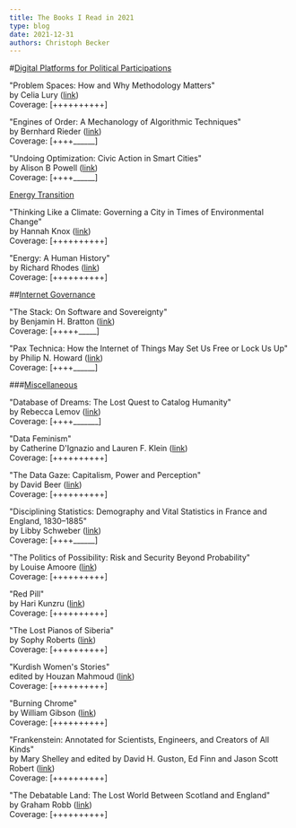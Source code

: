 ```yaml
---
title: The Books I Read in 2021
type: blog
date: 2021-12-31
authors: Christoph Becker
---
```


#<ins>Digital Platforms for Political Participations</ins>

"Problem Spaces: How and Why Methodology Matters"<br/>
by Celia Lury ([link](https://www.politybooks.com/bookdetail?book_slug=problem-spaces-how-and-why-methodology-matters--9781509507931))<br/>
Coverage: [++++++++++]

"Engines of Order: A Mechanology of Algorithmic Techniques"<br/>
by Bernhard Rieder ([link](https://www.aup.nl/en/book/9789462986190/engines-of-order))<br/>
Coverage: [++++\_\_\_\_\_\_]

"Undoing Optimization: Civic Action in Smart Cities"<br/>
by Alison B Powell ([link](https://yalebooks.yale.edu/book/9780300223804/undoing-optimization/))<br/>
Coverage: [++++\_\_\_\_\_\_]

<ins>Energy Transition</ins>

"Thinking Like a Climate: Governing a City in Times of Environmental Change"<br/>
by Hannah Knox ([link](https://www.dukeupress.edu/thinking-like-a-climate))<br/>
Coverage: [++++++++++]

"Energy: A Human History"<br/>
by Richard Rhodes ([link](https://www.simonandschuster.co.uk/books/Energy/Richard-Rhodes/9781501105364))<br/>
Coverage: [++++++++++]

##<ins>Internet Governance</ins>

"The Stack: On Software and Sovereignty"<br/>
by Benjamin H. Bratton ([link](https://mitpress.mit.edu/books/stack))<br/>
Coverage: [+++++\_\_\_\_\_]

"Pax Technica: How the Internet of Things May Set Us Free or Lock Us Up"<br/>
by Philip N. Howard ([link](https://yalebooks.yale.edu/book/9780300199475/pax-technica/))<br/>
Coverage: [++++\_\_\_\_\_\_]


###<ins>Miscellaneous</ins>

"Database of Dreams: The Lost Quest to Catalog Humanity"<br/>
by Rebecca Lemov ([link](https://yalebooks.yale.edu/book/9780300209525/database-dreams/))<br/>
Coverage: [++++\_\_\_\_\_\_\_]

"Data Feminism"<br/>
by Catherine D'Ignazio and Lauren F. Klein ([link](https://mitpress.mit.edu/books/data-feminism))<br/>
Coverage: [++++++++++]

"The Data Gaze: Capitalism, Power and Perception"<br/>
by David Beer ([link](https://uk.sagepub.com/en-gb/eur/the-data-gaze/book257707))<br/>
Coverage: [++++++++++]

"Disciplining Statistics: Demography and Vital Statistics in France and England, 1830–1885"<br/>
by Libby Schweber ([link](https://read.dukeupress.edu/books/book/2111/Disciplining-StatisticsDemography-and-Vital))<br/>
Coverage: [++++\_\_\_\_\_\_]

"The Politics of Possibility: Risk and Security Beyond Probability"<br/>
by Louise Amoore ([link](https://www.dukeupress.edu/the-politics-of-possibility))<br/>
Coverage: [++++++++++]

"Red Pill"<br/>
by Hari Kunzru ([link](https://www.simonandschuster.co.uk/books/Red-Pill/Hari-Kunzru/9781471194504))<br/>
Coverage: [++++++++++]

"The Lost Pianos of Siberia"<br/>
by Sophy Roberts ([link](https://www.penguin.co.uk/books/111/1114033/the-lost-pianos-of-siberia/9781784162849.html))<br/>
Coverage: [++++++++++]

"Kurdish Women's Stories"<br/>
edited by Houzan Mahmoud ([link](https://www.plutobooks.com/9780745341132/kurdish-womens-stories/))<br/>
Coverage: [++++++++++]

"Burning Chrome"<br/>
by William Gibson ([link](https://www.orionbooks.co.uk/titles/william-gibson/burning-chrome/9781473217454/))<br/>
Coverage: [++++++++++]

"Frankenstein: Annotated for Scientists, Engineers, and Creators of All Kinds"<br/>
by Mary Shelley and edited by David H. Guston, Ed Finn and Jason Scott Robert ([link](https://mitpress.mit.edu/books/frankenstein))<br/>
Coverage: [++++++++++]

"The Debatable Land: The Lost World Between Scotland and England"<br/>
by Graham Robb ([link](https://www.panmacmillan.com/authors/graham-robb/the-debatable-land/9781509804719))<br/>
Coverage: [++++++++++]
